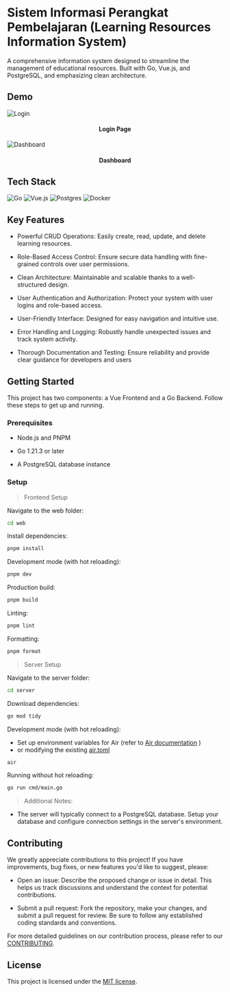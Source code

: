 # Sistem Informasi Perangkat Pembelajaran (Learning Resources Information System)

A comprehensive information system designed to streamline the management of educational resources. Built with Go, Vue.js, and PostgreSQL, and emphasizing clean architecture.

## Demo

![Login](https://i.ibb.co/cTg6BnX/Screenshot-2024-02-21-at-20-34-50-Sistem-Informasi-Perangkat-Pembelajaran.png)

<h4 align="center">Login Page</h4>


![Dashboard](https://i.ibb.co/R0Pvh11/Screenshot-2024-02-21-at-20-35-28-Sistem-Informasi-Perangkat-Pembelajaran.png)

<h4 align="center">Dashboard</h4>

## Tech Stack

![Go](https://img.shields.io/badge/go-%2300ADD8.svg?style=for-the-badge&logo=go&logoColor=white)
![Vue.js](https://img.shields.io/badge/vuejs-%2335495e.svg?style=for-the-badge&logo=vuedotjs&logoColor=%234FC08D)
![Postgres](https://img.shields.io/badge/postgres-%23316192.svg?style=for-the-badge&logo=postgresql&logoColor=white)
![Docker](https://img.shields.io/badge/docker-%230db7ed.svg?style=for-the-badge&logo=docker&logoColor=white)

## Key Features

* Powerful CRUD Operations: Easily create, read, update, and delete learning resources.

* Role-Based Access Control: Ensure secure data handling with fine-grained controls over user permissions.

* Clean Architecture: Maintainable and scalable thanks to a well-structured design.

* User Authentication and Authorization: Protect your system with user logins and role-based access.

* User-Friendly Interface: Designed for easy navigation and intuitive use.

* Error Handling and Logging: Robustly handle unexpected issues and track system activity.

* Thorough Documentation and Testing: Ensure reliability and provide clear guidance for developers and users

## Getting Started

This project has two components: a Vue Frontend and a Go Backend. Follow these steps to get up and running.

### Prerequisites

* Node.js and PNPM

* Go 1.21.3 or later

* A PostgreSQL database instance

### Setup

> Frontend Setup

Navigate to the web folder:

```sh
cd web
```


Install dependencies:

```sh
pnpm install
```

Development mode (with hot reloading):

```sh
pnpm dev
```

Production build:

```sh
pnpm build
```

Linting:

```sh
pnpm lint
```

Formatting:

```sh
pnpm format
```

> Server Setup

Navigate to the server folder:

```sh
cd server
```

Download dependencies:

```sh
go mod tidy
```

Development mode (with hot reloading):

* Set up environment variables for Air (refer to [Air documentation](https://github.com/cosmtrek/air) )
* or modifying the existing [air.toml](https://github.com/latoulicious/SIPP/blob/main/server/.air.toml)

```sh
air
```

Running without hot reloading:

```sh
go run cmd/main.go
```

> Additional Notes:

* The server will typically connect to a PostgreSQL database. Setup your database and configure connection settings in the server's environment.

## Contributing

We greatly appreciate contributions to this project! If you have improvements, bug fixes, or new features you'd like to suggest, please:

* Open an issue: Describe the proposed change or issue in detail. This helps us track discussions and understand the context for potential contributions.

* Submit a pull request: Fork the repository, make your changes, and submit a pull request for review. Be sure to follow any established coding standards and conventions.

For more detailed guidelines on our contribution process, please refer to our [CONTRIBUTING](https://github.com/latoulicious/SIPP/blob/server/CONTRIBUTING.md).

## License

This project is licensed under the  [MIT license](https://github.com/latoulicious/SIPP/blob/main/LICENSE).